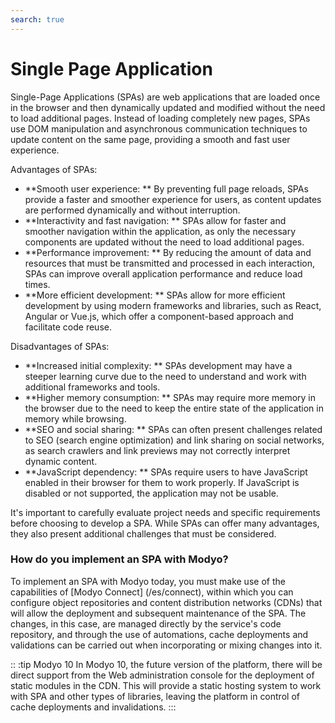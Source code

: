 ```yaml
---
search: true
---
```


# Single Page Application

Single-Page Applications (SPAs) are web applications that are loaded once in the browser and then dynamically updated and modified without the need to load additional pages. Instead of loading completely new pages, SPAs use DOM manipulation and asynchronous communication techniques to update content on the same page, providing a smooth and fast user experience.

Advantages of SPAs:

- **Smooth user experience: ** By preventing full page reloads, SPAs provide a faster and smoother experience for users, as content updates are performed dynamically and without interruption.
- **Interactivity and fast navigation: ** SPAs allow for faster and smoother navigation within the application, as only the necessary components are updated without the need to load additional pages.
- **Performance improvement: ** By reducing the amount of data and resources that must be transmitted and processed in each interaction, SPAs can improve overall application performance and reduce load times.
- **More efficient development: ** SPAs allow for more efficient development by using modern frameworks and libraries, such as React, Angular or Vue.js, which offer a component-based approach and facilitate code reuse.

Disadvantages of SPAs:

- **Increased initial complexity: ** SPAs development may have a steeper learning curve due to the need to understand and work with additional frameworks and tools.
- **Higher memory consumption: ** SPAs may require more memory in the browser due to the need to keep the entire state of the application in memory while browsing.
- **SEO and social sharing: ** SPAs can often present challenges related to SEO (search engine optimization) and link sharing on social networks, as search crawlers and link previews may not correctly interpret dynamic content.
- **JavaScript dependency: ** SPAs require users to have JavaScript enabled in their browser for them to work properly. If JavaScript is disabled or not supported, the application may not be usable.

It's important to carefully evaluate project needs and specific requirements before choosing to develop a SPA. While SPAs can offer many advantages, they also present additional challenges that must be considered.

### How do you implement an SPA with Modyo?

To implement an SPA with Modyo today, you must make use of the capabilities of [Modyo Connect] (/es/connect), within which you can configure object repositories and content distribution networks (CDNs) that will allow the deployment and subsequent maintenance of the SPA. The changes, in this case, are managed directly by the service's code repository, and through the use of automations, cache deployments and validations can be carried out when incorporating or mixing changes into it.

:: :tip Modyo 10
In Modyo 10, the future version of the platform, there will be direct support from the Web administration console for the deployment of static modules in the CDN. This will provide a static hosting system to work with SPA and other types of libraries, leaving the platform in control of cache deployments and invalidations.
:::
